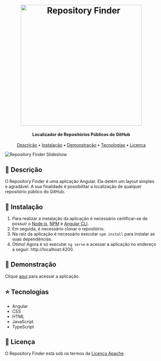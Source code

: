 
<h1 align="center">
  <br>
  <a href="https://github.com/alexmouraable/repository-finder"><img src="https://user-images.githubusercontent.com/38754458/86365069-6881d980-bc4f-11ea-867d-4146d5b827ad.png" alt="Repository Finder" width="400px"></a>
  <br>
</h1>

<h4 align="center">Localizador de Repositórios Públicos do GitHub</h4>

<p align="center">
  <a href="#descricao">Descrição</a> •
  <a href="#instalacao">Instalação</a> •
  <a href="#demonstracao">Demonstração</a> •
  <a href="#tecnologias">Tecnologias</a> •
  <a href="#licenca">Licença</a>
</p>

<img src="https://user-images.githubusercontent.com/38754458/86364831-15a82200-bc4f-11ea-9eb4-04af108eecf1.gif" alt="Repository Finder Slideshow">

## <a name="descricao"></a> 📜 Descrição

O Repository Finder é uma aplicação Angular. Ela detém um layout simples e agradável. A sua finalidade é possibilitar a localização de qualquer repositório público do GitHub.

## <a name="instalacao"></a> 🚀 Instalação

1. Para realizar a instalação da aplicação é necessário certificar-se de possuir o [Node.js](https://nodejs.org/en/), [NPM](https://www.npmjs.com/) e [Angular CLI](https://angular.io/).
2. Em seguida, é necessário clonar o repositório.
3. Na raíz da aplicação é necessário executar `npm install` para instalar as suas dependências.
4. Ótimo! Agora é só executar `ng serve` e acessar a aplicação no endereço a seguir: http://localhost:4200.

## <a name="demonstracao"></a> 🧐 Demonstração

Clique [aqui]() para acessar a aplicação.

## <a name="tecnologias"></a> ⭐ Tecnologias

- Angular
- CSS
- HTML
- JavaScript
- TypeScript

## <a name="licenca"></a> 📘 Licença

O Repository Finder está sob os termos da [Licença Apache](https://github.com/alexmouraable/repository-finder/blob/master/LICENSE).  
